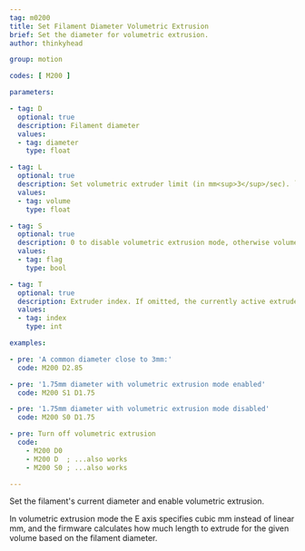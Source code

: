```yaml
---
tag: m0200
title: Set Filament Diameter Volumetric Extrusion
brief: Set the diameter for volumetric extrusion.
author: thinkyhead

group: motion

codes: [ M200 ]

parameters:

- tag: D
  optional: true
  description: Filament diameter
  values:
  - tag: diameter
    type: float

- tag: L
  optional: true
  description: Set volumetric extruder limit (in mm<sup>3</sup>/sec). `L0` disables the limit. (Requires `VOLUMETRIC_EXTRUDER_LIMIT`.)
  values:
  - tag: volume
    type: float

- tag: S
  optional: true
  description: 0 to disable volumetric extrusion mode, otherwise volumetric is enabled.
  values:
  - tag: flag
    type: bool

- tag: T
  optional: true
  description: Extruder index. If omitted, the currently active extruder will be used.
  values:
  - tag: index
    type: int

examples:

- pre: 'A common diameter close to 3mm:'
  code: M200 D2.85

- pre: '1.75mm diameter with volumetric extrusion mode enabled'
  code: M200 S1 D1.75

- pre: '1.75mm diameter with volumetric extrusion mode disabled'
  code: M200 S0 D1.75

- pre: Turn off volumetric extrusion
  code:
    - M200 D0
    - M200 D  ; ...also works
    - M200 S0 ; ...also works

---
```


Set the filament's current diameter and enable volumetric extrusion.

In volumetric extrusion mode the E axis specifies cubic mm instead of linear mm, and the firmware calculates how much length to extrude for the given volume based on the filament diameter.
